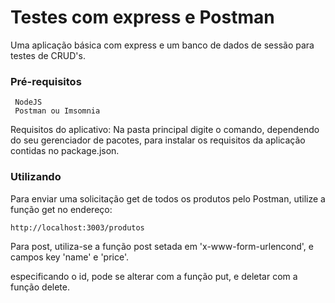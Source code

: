 # Testes com express e Postman

   Uma aplicação básica com express e um banco de dados de sessão para testes de CRUD's. 


### Pré-requisitos
```
 NodeJS
 Postman ou Imsomnia
```
Requisitos do aplicativo:
Na pasta principal digite o comando, dependendo do seu gerenciador de pacotes, para instalar os requisitos da aplicação contidas no package.json.


### Utilizando
 
Para enviar uma solicitação get de todos os produtos pelo Postman, utilize a função get no endereço:

```
http://localhost:3003/produtos
```

Para post, utiliza-se a função post setada em 'x-www-form-urlencond', e campos key 'name' e 'price'.

especificando o id, pode se alterar com a função put, e deletar com a função delete.

